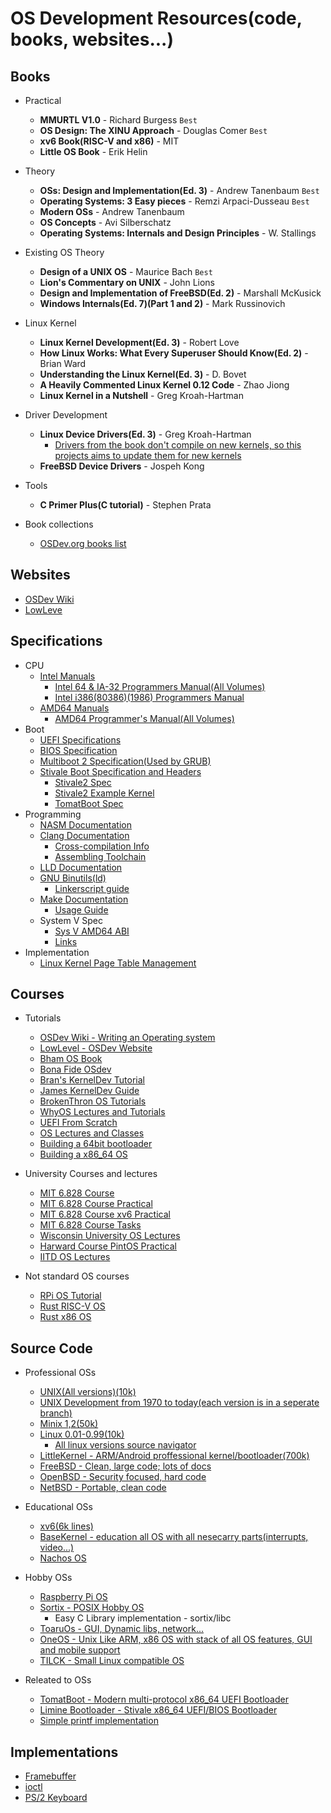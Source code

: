 # OS Development Resources(code, books, websites...)
## Books
* Practical
	* **MMURTL V1.0** - Richard Burgess `Best`
	* **OS Design: The XINU Approach** - Douglas Comer `Best`
	* **xv6 Book(RISC-V and x86)** - MIT
	* **Little OS Book** - Erik Helin

* Theory
	* **OSs: Design and Implementation(Ed. 3)** - Andrew Tanenbaum `Best`
	* **Operating Systems: 3 Easy pieces** - Remzi Arpaci-Dusseau `Best`
	* **Modern OSs** - Andrew Tanenbaum
	* **OS Concepts** - Avi Silberschatz
	* **Operating Systems: Internals and Design Principles** - W. Stallings

* Existing OS Theory
	* **Design of a UNIX OS** - Maurice Bach `Best`
	* **Lion's Commentary on UNIX** - John Lions
	* **Design and Implementation of FreeBSD(Ed. 2)** - Marshall McKusick
	* **Windows Internals(Ed. 7)(Part 1 and 2)** - Mark Russinovich

* Linux Kernel
	* **Linux Kernel Development(Ed. 3)** - Robert Love
	* **How Linux Works: What Every Superuser Should Know(Ed. 2)** - Brian Ward
	* **Understanding the Linux Kernel(Ed. 3)** - D. Bovet
	* **A Heavily Commented Linux Kernel 0.12 Code** - Zhao Jiong
	* **Linux Kernel in a Nutshell** - Greg Kroah-Hartman

* Driver Development
	* **Linux Device Drivers(Ed. 3)** - Greg Kroah-Hartman
		* [Drivers from the book don't compile on new kernels, so this projects aims to update them for new kernels](https://github.com/martinezjavier/ldd3)
	* **FreeBSD Device Drivers** - Jospeh Kong

* Tools
	* **C Primer Plus(C tutorial)** - Stephen Prata

* Book collections
	* [OSDev.org books list](https://wiki.osdev.org/Books)



## Websites
* [OSDev Wiki](https://wiki.osdev.org/Expanded_Main_Page)
* [LowLeve](https://www.lowlevel.eu/wiki/Hauptseite)



## Specifications
* CPU
	* [Intel Manuals](https://software.intel.com/content/www/us/en/develop/articles/intel-sdm.html)
		* [Intel 64 & IA-32 Programmers Manual(All Volumes)](https://software.intel.com/content/www/us/en/develop/download/intel-64-and-ia-32-architectures-sdm-combined-volumes-1-2a-2b-2c-2d-3a-3b-3c-3d-and-4.html)
		* [Intel i386(80386)(1986) Programmers Manual](https://css.csail.mit.edu/6.858/2014/readings/i386.pdf)
	* [AMD64 Manuals](https://developer.amd.com/resources/developer-guides-manuals/)
		* [AMD64 Programmer's Manual(All Volumes)](https://www.amd.com/system/files/TechDocs/40332.pdf)
* Boot
	* [UEFI Specifications](https://www.uefi.org/specifications)
	* [BIOS Specification](https://www.scs.stanford.edu/nyu/04fa/lab/specsbbs101.pdf)
	* [Multiboot 2 Specification(Used by GRUB)](https://www.gnu.org/software/grub/manual/multiboot2/)
	* [Stivale Boot Specification and Headers](https://github.com/stivale/stivale)
		* [Stivale2 Spec](https://github.com/stivale/stivale/blob/master/STIVALE2.md)
		* [Stivale2 Example Kernel](https://github.com/limine-bootloader/limine/tree/trunk/test)
		* [TomatBoot Spec](https://github.com/TomatOrg/TomatBoot/blob/master/README.md)
* Programming
	* [NASM Documentation](https://www.nasm.us/docs.php)
	* [Clang Documentation](https://clang.llvm.org/docs/index.html)
		* [Cross-compilation Info](https://clang.llvm.org/docs/CrossCompilation.html)
		* [Assembling Toolchain](https://clang.llvm.org/docs/Toolchain.html)
	* [LLD Documentation](https://lld.llvm.org/)
	* [GNU Binutils(ld)](https://www.gnu.org/software/binutils/docs-2.36/)
		* [Linkerscript guide](https://sourceware.org/binutils/docs/ld/Scripts.html)
	* [Make Documentation](https://www.gnu.org/software/make/manual/)
		* [Usage Guide](https://makefiletutorial.com/)
	* System V Spec
		* [Sys V AMD64 ABI](https://gitlab.com/x86-psABIs/x86-64-ABI)
		* [Links](https://wiki.osdev.org/System_V_ABI#Documents)
* Implementation
	* [Linux Kernel Page Table Management](https://www.kernel.org/doc/gorman/html/understand/understand006.html)



## Courses
* Tutorials
	* [OSDev Wiki - Writing an Operating system](https://wiki.osdev.org/Creating_an_Operating_System)
	* [LowLevel - OSDev Website](http://www.lowlevel.eu/wiki/Lowlevel:Portal)
	* [Bham OS Book](https://www.cs.bham.ac.uk/~exr/lectures/opsys/10_11/lectures/os-dev.pdf)
	* [Bona Fide OSdev](http://www.osdever.net/tutorials/)
	* [Bran's KernelDev Tutorial](http://www.osdever.net/bkerndev/index.php)
	* [James KernelDev Guide](http://www.jamesmolloy.co.uk/tutorial_html/)
	* [BrokenThron OS Tutorials](http://www.brokenthorn.com/Resources/OSDevIndex.html)
	* [WhyOS Lectures and Tutorials](http://wyoos.org/index.php)
	* [UEFI From Scratch](https://youtu.be/01-UA2LKQ9Y)
	* [OS Lectures and Classes](https://ops-class.org/)
	* [Building a 64bit bootloader](https://github.com/gmarino2048/64bit-os-tutorial)
	* [Building a x86_64 OS](https://ethv.net/workshops/osdev/notes/notes-0.html)

* University Courses and lectures
	* [MIT 6.828 Course](https://ocw.mit.edu/courses/electrical-engineering-and-computer-science/6-828-operating-system-engineering-fall-2012/index.htm)
	* [MIT 6.828 Course Practical](https://pdos.csail.mit.edu/6.828/2020/schedule.html)
	* [MIT 6.828 Course xv6 Practical](https://pdos.csail.mit.edu/6.828/2012/)
	* [MIT 6.828 Course Tasks](https://pdos.csail.mit.edu/6.828/2016/homework/)
	* [Wisconsin University OS Lectures](http://pages.cs.wisc.edu/~bart/537/lecturenotes/titlepage.html)
	* [Harward Course PintOS Practical](https://web.stanford.edu/class/cs140/projects/pintos/pintos_1.html)
	* [IITD OS Lectures](https://iitd-plos.github.io/os-nptel/)


* Not standard OS courses
	* [RPi OS Tutorial](https://jsandler18.github.io/)
	* [Rust RISC-V OS](https://osblog.stephenmarz.com/index.html)
	* [Rust x86 OS](https://os.phil-opp.com/)



## Source Code
* Professional OSs
	* [UNIX(All versions)(10k)](https://minnie.tuhs.org/cgi-bin/utree.pl)
	* [UNIX Development from 1970 to today(each version is in a seperate branch)](https://github.com/dspinellis/unix-history-repo)
	* [Minix 1,2(50k)](https://wiki.minix3.org/doku.php?id=www:download:previousversions)
	* [Linux 0.01-0.99(10k)](https://mirrors.edge.kernel.org/pub/linux/kernel/Historic/)
		* [All linux versions source navigator](https://elixir.bootlin.com/linux/0.11/source)
	* [LittleKernel - ARM/Android proffessional kernel/bootloader(700k)](https://github.com/littlekernel/lk)
	* [FreeBSD - Clean, large code; lots of docs](https://freebsd.org/developers/cvs.html)
	* [OpenBSD - Security focused, hard code](https://github.com/openbsd/src)
	* [NetBSD - Portable, clean code](https://netbsd.org/docs/guide/en/part-compile.html)

* Educational OSs
	* [xv6(6k lines)](https://github.com/mit-pdos/xv6-public)
	* [BaseKernel - education all OS with all nesecarry parts(interrupts, video...)](https://github.com/dthain/basekernel)
	* [Nachos OS](https://www.cs.washington.edu/homes/tom/nachos/)

* Hobby OSs
	* [Raspberry Pi OS](https://github.com/s-matyukevich/raspberry-pi-os)
	* [Sortix - POSIX Hobby OS](https://gitlab.com/sortix/sortix)
		* Easy C Library implementation - sortix/libc
	* [ToaruOs - GUI, Dynamic libs, network...](https://github.com/klange/toaruos)
	* [OneOS - Unix Like ARM, x86 OS with stack of all OS features, GUI and mobile support](https://github.com/oneOS-Project/oneOS)
	* [TILCK - Small Linux compatible OS](https://github.com/vvaltchev/tilck)

* Releated to OSs
	* [TomatBoot - Modern multi-protocol x86_64 UEFI Bootloader](https://github.com/TomatOrg/TomatBoot)
	* [Limine Bootloader - Stivale x86_64 UEFI/BIOS Bootloader](https://github.com/limine-bootloader/limine)
	* [Simple printf implementation](https://github.com/mpredfearn/simple-printf)



## Implementations
* [Framebuffer](https://www.kernel.org/doc/html/latest/fb/framebuffer.html)
* [ioctl](https://forum.osdev.org/viewtopic.php?f=1&t=41907)
* [PS/2 Keyboard](https://github.com/torvalds/linux/blob/master/drivers/input/keyboard/atkbd.c)

